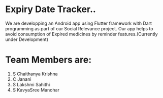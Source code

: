 # Expiry Date Tracker..
We are developping an Android app using Flutter framework with Dart programming as part of our Social Relevance project. Our app helps to avoid consumption of Expired medicines by reminder features.(Currently under Development)
# Team Members are:
1. S Chaithanya Krishna
2. C Janani
3. S  Lakshmi Sahithi
4. S KavyaSree Manohar
